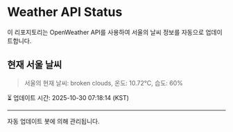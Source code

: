 
# Weather API Status

이 리포지토리는 OpenWeather API를 사용하여 서울의 날씨 정보를 자동으로 업데이트합니다.

## 현재 서울 날씨
> 서울의 현재 날씨: broken clouds, 온도: 10.72°C, 습도: 60%

⏳ 업데이트 시간: 2025-10-30 07:18:14 (KST)

---
자동 업데이트 봇에 의해 관리됩니다.
